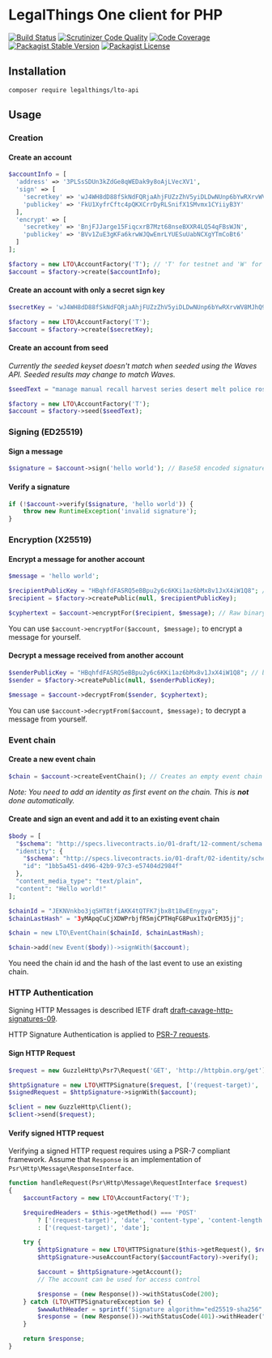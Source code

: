 LegalThings One client for PHP
===

[![Build Status](https://travis-ci.org/legalthings/lto-api.php.svg?branch=master)](https://travis-ci.org/legalthings/lto-api.php)
[![Scrutinizer Code Quality](https://scrutinizer-ci.com/g/legalthings/lto-api.php/badges/quality-score.png?b=master)](https://scrutinizer-ci.com/g/legalthings/lto-api.php/?branch=master)
[![Code Coverage](https://scrutinizer-ci.com/g/legalthings/lto-api.php/badges/coverage.png?b=master)](https://scrutinizer-ci.com/g/legalthings/lto-api.php/?branch=master)
[![Packagist Stable Version](https://img.shields.io/packagist/v/legalthings/lto-api.svg)](https://packagist.org/packages/legalthings/lto-api)
[![Packagist License](https://img.shields.io/packagist/l/legalthings/lto-api.svg)](https://packagist.org/packages/legalthings/lto-api)


Installation
---

    composer require legalthings/lto-api

Usage
---

### Creation

#### Create an account

```php
$accountInfo = [
  'address' => '3PLSsSDUn3kZdGe8qWEDak9y8oAjLVecXV1',
  'sign' => [
    'secretkey' => 'wJ4WH8dD88fSkNdFQRjaAhjFUZzZhV5yiDLDwNUnp6bYwRXrvWV8MJhQ9HL9uqMDG1n7XpTGZx7PafqaayQV8Rp',
    'publickey' => 'FkU1XyfrCftc4pQKXCrrDyRLSnifX1SMvmx1CYiiyB3Y'
  ],
  'encrypt' => [
    'secretkey' => 'BnjFJJarge15FiqcxrB7Mzt68nseBXXR4LQ54qFBsWJN',
    'publickey' => 'BVv1ZuE3gKFa6krwWJQwEmrLYUESuUabNCXgYTmCoBt6'
  ]
];

$factory = new LTO\AccountFactory('T'); // 'T' for testnet and 'W' for mainnet
$account = $factory->create($accountInfo);
```

#### Create an account with only a secret sign key

```php
$secretKey = 'wJ4WH8dD88fSkNdFQRjaAhjFUZzZhV5yiDLDwNUnp6bYwRXrvWV8MJhQ9HL9uqMDG1n7XpTGZx7PafqaayQV8Rp';

$factory = new LTO\AccountFactory('T');
$account = $factory->create($secretKey);
```

#### Create an account from seed

_Currently the seeded keyset doesn't match when seeded using the Waves API. Seeded results may change to match Waves._

```php
$seedText = "manage manual recall harvest series desert melt police rose hollow moral pledge kitten position add";

$factory = new LTO\AccountFactory('T');
$account = $factory->seed($seedText);
```

### Signing (ED25519)

#### Sign a message

```php
$signature = $account->sign('hello world'); // Base58 encoded signature
```

#### Verify a signature

```php
if (!$account->verify($signature, 'hello world')) {
    throw new RuntimeException('invalid signature');
}
```

### Encryption (X25519)

#### Encrypt a message for another account

```php
$message = 'hello world';

$recipientPublicKey = "HBqhfdFASRQ5eBBpu2y6c6KKi1az6bMx8v1JxX4iW1Q8"; // base58 encoded X25519 public key
$recipient = $factory->createPublic(null, $recipientPublicKey);

$cyphertext = $account->encryptFor($recipient, $message); // Raw binary, not encoded
```

You can use `$account->encryptFor($account, $message);` to encrypt a message for yourself.

#### Decrypt a message received from another account

```php
$senderPublicKey = "HBqhfdFASRQ5eBBpu2y6c6KKi1az6bMx8v1JxX4iW1Q8"; // base58 encoded X25519 public key
$sender = $factory->createPublic(null, $senderPublicKey);

$message = $account->decryptFrom($sender, $cyphertext);
```

You can use `$account->decryptFrom($account, $message);` to decrypt a message from yourself.

### Event chain

#### Create a new event chain

```php
$chain = $account->createEventChain(); // Creates an empty event chain with a valid id and last hash
```

_Note: You need to add an identity as first event on the chain. This is **not** done automatically._

#### Create and sign an event and add it to an existing event chain

```php
$body = [
  "$schema": "http://specs.livecontracts.io/01-draft/12-comment/schema.json#",
  "identity": {
    "$schema": "http://specs.livecontracts.io/01-draft/02-identity/schema.json#",
    "id": "1bb5a451-d496-42b9-97c3-e57404d2984f"
  },
  "content_media_type": "text/plain",
  "content": "Hello world!"
];

$chainId = "JEKNVnkbo3jqSHT8tfiAKK4tQTFK7jbx8t18wEEnygya";
$chainLastHash" = "3yMApqCuCjXDWPrbjfR5mjCPTHqFG8Pux1TxQrEM35jj";

$chain = new LTO\EventChain($chainId, $chainLastHash);

$chain->add(new Event($body))->signWith($account);
```

You need the chain id and the hash of the last event to use an existing chain.

### HTTP Authentication

Signing HTTP Messages is described IETF draft [draft-cavage-http-signatures-09](https://tools.ietf.org/id/draft-cavage-http-signatures-09.html).

HTTP Signature Authentication is applied to [PSR-7 requests](https://www.php-fig.org/psr/psr-7/#33-psrhttpmessageresponseinterface).

#### Sign HTTP Request

```php
$request = new GuzzleHttp\Psr7\Request('GET', 'http://httpbin.org/get');

$httpSignature = new LTO\HTTPSignature($request, ['(request-target)', 'date']);
$signedRequest = $httpSignature->signWith($account);

$client = new GuzzleHttp\Client();
$client->send($request);
```

#### Verify signed HTTP request

Verifying a signed HTTP request requires using a PSR-7 compliant framework. Assume that `Response` is an implementation
of `Psr\Http\Message\ResponseInterface`.

```php
function handleRequest(Psr\Http\Message\RequestInterface $request)
{
    $accountFactory = new LTO\AccountFactory('T');

    $requiredHeaders = $this->getMethod() === 'POST'
        ? ['(request-target)', 'date', 'content-type', 'content-length', 'digest']
        : ['(request-target)', 'date'];

    try {
        $httpSignature = new LTO\HTTPSignature($this->getRequest(), $requiredHeaders);
        $httpSignature->useAccountFactory($accountFactory)->verify();

        $account = $httpSignature->getAccount();
        // The account can be used for access control

        $response = (new Response())->withStatusCode(200);
    } catch (LTO\HTTPSignatureException $e) {
        $wwwAuthHeader = sprintf('Signature algorithm="ed25519-sha256",headers="%s"', join(' ', $requiredHeaders));
        $response = (new Response())->withStatusCode(401)->withHeader("WWW-Authenticate", $wwwAuthHeader);
    }

    return $response;
}
```
